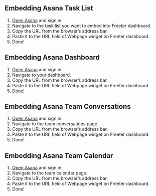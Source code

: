 ## Embedding Asana Task List

1. <a href="{{ curItem.homeUrl|e }}" rel="noopener noreferrer" target="_blank">Open Asana</a> and sign in.
2. Navigate to the task list you want to embed into Freeter dashboard.
3. Copy the URL from the browser’s address bar.
4. Paste it to the URL field of Webpage widget on Freeter dashboard.
5. Done!

## Embedding Asana Dashboard

1. <a href="{{ curItem.homeUrl|e }}" rel="noopener noreferrer" target="_blank">Open Asana</a> and sign in.
2. Navigate to your dashboard.
3. Copy the URL from the browser’s address bar.
4. Paste it to the URL field of Webpage widget on Freeter dashboard.
5. Done!

## Embedding Asana Team Conversations

1. <a href="{{ curItem.homeUrl|e }}" rel="noopener noreferrer" target="_blank">Open Asana</a> and sign in.
2. Navigate to the team conversations page.
3. Copy the URL from the browser’s address bar.
4. Paste it to the URL field of Webpage widget on Freeter dashboard.
5. Done!

## Embedding Asana Team Calendar

1. <a href="{{ curItem.homeUrl|e }}" rel="noopener noreferrer" target="_blank">Open Asana</a> and sign in.
2. Navigate to the team calendar page.
3. Copy the URL from the browser’s address bar.
4. Paste it to the URL field of Webpage widget on Freeter dashboard.
5. Done!
